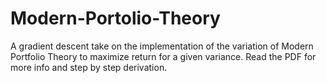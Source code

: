 # Modern-Portolio-Theory
A gradient descent take on the implementation of the variation of Modern Portfolio Theory to maximize return for a given variance.
Read the PDF for more info and step by step derivation.

